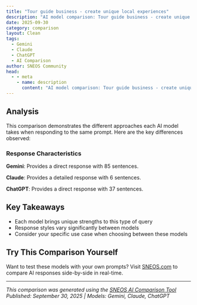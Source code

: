 ```yaml
---
title: "Tour guide business - create unique local experiences"
description: "AI model comparison: Tour guide business - create unique local experiences..."
date: 2025-09-30
category: comparison
layout: Clean
tags:
  - Gemini
  - Claude
  - ChatGPT
  - AI Comparison
author: SNEOS Community
head:
  - - meta
    - name: description
      content: "AI model comparison: Tour guide business - create unique local experiences..."
---
```


<ChatComparison
  title="Tour guide business - create unique local experiences"
  prompt="Tour guide business - create unique local experiences"
  :responses='{
    "Gemini": "Okay, let\u0027s brainstorm some unique local experiences for a tour guide business. To make this truly effective, I need a little more information about **your specific location**.  Knowing the city/region you\u0027re targeting will allow me to tailor these ideas to your area\u0027s strengths.  For now, I\u0027ll provide a variety of ideas across different categories, and you can tell me which ones resonate or which you\u0027d like me to develop further.\n\n**Core Principles for Creating Unique Local Experiences:**\n\n*   **Authenticity:** Go beyond the typical tourist traps and showcase the *real* life of the community.\n*   **Immersion:** Engage participants actively.  Don\u0027t just tell them about something; let them *do* it.\n*   **Connection:**  Facilitate interactions between visitors and locals.\n*   **Storytelling:** Weave compelling narratives that bring the location\u0027s history and culture to life.\n*   **Sustainability:**  Minimize negative impact and consider ways to support local businesses and communities.\n*   **Exclusivity:** Offer something that isn\u0027t easily found elsewhere.\n*   **Personalization:** Cater to specific interests and create a more tailored experience.\n\n**Experience Categories and Ideas:**\n\n**1. Culinary Adventures:**\n\n*   **\u0022Secret Supper Club\u0022 Tour:**  Partner with local home cooks or hidden-gem restaurants to offer a progressive dinner with unique dishes and stories behind each course.  Think ethnic cuisine, family recipes, or avant-garde food experiments.\n*   **\u0022Foraging \u0026 Feast\u0022 Excursion:**  Combine a guided foraging walk (identifying edible plants and mushrooms \u2013 with EXPERT guidance, of course!) with a cooking class where you prepare a meal using your foraged ingredients.\n*   **Craft Beverage Trail (Beyond the Brewery):** Focus on local wineries, cideries, meaderies, distilleries, and even artisanal soda makers.  Include behind-the-scenes tours and tasting sessions.\n*   **Market-to-Table Experience:**  Visit a local farmers market, select ingredients with the group, and then head to a local kitchen to cook a meal together.\n*   **Ethnic Food Neighborhood Immersion:** Explore a specific ethnic enclave in your city. Include visits to family-owned restaurants, bakeries, and grocery stores, with the chance to learn about the community\u0027s history and traditions.\n\n**2. Historical \u0026 Cultural Explorations:**\n\n*   **\u0022Hidden History\u0022 Walking Tour:**  Focus on the lesser-known stories and secrets of your city.  Explore forgotten alleyways, uncover urban legends, and share anecdotes that aren\u0027t in the guidebooks.\n*   **\u0022Living History\u0022 Experience:**  Partner with historical reenactors or local artisans to bring the past to life.  Examples: learn blacksmithing, participate in a colonial-era game, or witness a traditional craft demonstration.\n*   **\u0022Street Art \u0026 Graffiti\u0022 Tour:**  Explore the local street art scene with a knowledgeable guide.  Learn about the artists, the techniques, and the social commentary behind the art.  (Bonus: include a hands-on stencil workshop.)\n*   **\u0022Indigenous Culture Immersion\u0022 (if applicable):**  Partner with local Indigenous communities to offer respectful and authentic cultural experiences. This could include storytelling, traditional crafts, or guided tours of sacred sites. *Crucially, this MUST be done in close collaboration with the community.*\n*   **\u0022Architectural Gems\u0022 Bike Tour:**  Discover the city\u0027s architectural history and unique buildings by bicycle. Focus on a specific style (e.g., Art Deco, Victorian) or a particular architect.\n\n**3. Nature \u0026 Outdoor Activities:**\n\n*   **\u0022Stargazing Adventure\u0022:**  Escape the city lights and head to a dark-sky location for a guided stargazing experience.  Include telescope viewing, constellation identification, and storytelling about mythology related to the stars.\n*   **\u0022Wildlife Tracking Expedition\u0022:**  Learn to identify animal tracks and signs with a skilled naturalist.  Explore local parks or forests and discover the hidden lives of the region\u0027s wildlife.\n*   **\u0022Kayaking/Canoeing River Clean-Up Tour\u0022:** Combine outdoor recreation with environmental stewardship.  Paddle along a local river or lake, collecting trash and learning about local ecology.\n*   **\u0022Urban Hiking\u0022 Adventure:**  Explore hidden trails and green spaces within the city limits.  Discover unexpected pockets of nature and enjoy panoramic views.\n*   **\u0022Birdwatching Excursion\u0022:** Guided by a local expert, explore prime birdwatching spots and learn to identify different species.\n\n**4. Arts \u0026 Entertainment:**\n\n*   **\u0022Behind the Scenes at the Theater\u0022 Tour:**  Get a backstage look at a local theater, meet actors and crew members, and learn about the process of putting on a show.\n*   **\u0022Live Music Crawl\u0022 (Genre-Specific):**  Explore the city\u0027s live music scene, focusing on a specific genre (e.g., blues, jazz, indie rock).  Visit local clubs and venues, and meet musicians.\n*   **\u0022Art Studio Hop\u0022:**  Visit the studios of local artists and artisans.  See them at work, learn about their techniques, and purchase unique pieces.\n*   **\u0022Improv Comedy Workshop \u0026 Show\u0022:** Participate in a beginner-friendly improv comedy workshop, followed by a performance by local comedians.\n*   **\u0022Film Location Tour\u0022:**  If your city has been featured in movies or TV shows, create a tour that visits the filming locations and shares behind-the-scenes stories.\n\n**5. Unique \u0026 Quirky Experiences:**\n\n*   **\u0022Urban Exploration\u0022 (Urbex) Tour (Proceed with Caution!):**  *This requires extreme caution and careful planning to ensure safety and legality.* Explore abandoned buildings, tunnels, or other forgotten urban spaces.  Focus on the history and stories of these places, and emphasize responsible exploration.  *Thoroughly research local laws and regulations and prioritize safety above all else.*\n*   **\u0022Ghost Tour\u0022 with a Twist:**  Go beyond the typical ghost stories and incorporate historical research, paranormal investigation techniques, or even a theatrical element.\n*   **\u0022Vintage Shopping \u0026 Style\u0022 Tour:**  Explore the city\u0027s best vintage clothing stores, antique shops, and thrift stores.  Learn about vintage fashion and get styling tips from a local expert.\n*   **\u0022Letterpress/Bookbinding Workshop\u0022:** Learn a traditional craft and create your own handmade cards or journals.\n*   **\u0022Geocaching Adventure\u0022:**  Combine outdoor exploration with technology.  Use GPS coordinates to find hidden caches and solve puzzles.\n\n**Key Questions to Consider When Choosing and Developing Experiences:**\n\n*   **What are the unique assets of your location?** (Natural beauty, historical landmarks, cultural traditions, etc.)\n*   **What are your personal passions and expertise?**\n*   **Who is your target audience?** (Age, interests, budget)\n*   **What are the legal and logistical considerations?** (Permits, insurance, transportation)\n*   **How can you partner with local businesses and organizations to create a win-win situation?**\n\n**Next Steps:**\n\n1.  **Tell me your location!** (City, Region, or even Country)\n2.  **Which of these ideas resonate with you the most?**\n3.  **What are some of your personal interests and expertise?**\n4.  **Who is your ideal target customer?**\n\nOnce I have this information, I can help you refine your ideas, develop detailed itineraries, and create a compelling marketing strategy.  Let\u0027s create some amazing local experiences!\n",
    "Claude": "# Building a Unique Local Experience Tour Business\n\n## Core Business Concept\n\nCreate immersive, authentic experiences that connect visitors with local culture, hidden gems, and community stories that traditional tours miss.\n\n## Unique Experience Categories\n\n### **Cultural Immersion Tours**\n- **Home Dining Experiences**: Partner with local families for authentic meals\n- **Artisan Workshops**: Learn traditional crafts from master craftspeople\n- **Language Exchange Walks**: Practice local language while exploring\n- **Religious/Spiritual Journeys**: Respectful visits to sacred spaces with context\n\n### **Hidden Local Gems**\n- **Secret Foodie Tours**: Hole-in-the-wall eateries locals love\n- **Underground Scene**: Local music venues, art galleries, speakeasies\n- **Neighborhood Stories**: Residential areas with rich histories\n- **Local Markets \u0026 Trading**: Behind-the-scenes at wholesale markets\n\n### **Interactive Adventure Tours**\n- **Urban Scavenger Hunts**: Solve puzzles while discovering the city\n- **Photography Missions**: Capture specific themes with guidance\n- **Local Challenge Tours**: Try traditional games, sports, or skills\n- **Mystery \u0026 Legend Tours**: Interactive storytelling experiences\n\n## Business Development Strategy\n\n### **Community Partnership Approach**\n- **Local Resident Network**: Recruit passionate locals as co-guides\n- **Small Business Collaborations**: Partner with family-owned shops/restaurants\n- **Cultural Organization Alliances**: Work with museums, cultural centers\n- **Artisan Cooperatives**: Connect with craft guilds and maker spaces\n\n### **Technology Integration**\n- **Custom Mobile App**: GPS-triggered stories, AR overlays, audio guides\n- **Social Media Integration**: Live sharing opportunities, photo contests\n- **Virtual Reality Previews**: Let potential customers \u0022sample\u0022 experiences\n- **AI-Powered Personalization**: Customize tours based on interests\n\n### **Revenue Streams**\n- **Premium Small-Group Tours** ($75-200 per person)\n- **Private Custom Experiences** ($300-800 per group)\n- **Corporate Team Building** ($100-150 per person)\n- **Multi-Day Immersion Packages** ($500-1500 per person)\n- **Digital Experience Packages** ($15-30 for self-guided tours)\n- **Local Products Marketplace** (commission on sales)\n\n## Operational Framework\n\n### **Quality Standards**\n- **Maximum 8 people per tour** for intimate experiences\n- **Local guide certification program**\n- **Cultural sensitivity training**\n- **Sustainable tourism practices**\n- **Multi-language capabilities**\n\n### **Customer Experience Journey**\n1. **Discovery**: Unique marketing highlighting \u0022what others miss\u0022\n2. **Booking**: Simple online system with customization options\n3. **Pre-Tour**: Cultural context, what to expect, preparation tips\n4. **Experience**: Immersive, interactive, memorable moments\n5. **Post-Tour**: Digital memories, local contact connections, future recommendations\n\n## Marketing \u0026 Growth\n\n### **Unique Positioning**\n- **\u0022Experience Like a Local, Not Like a Tourist\u0022**\n- **\u0022Discover Stories Tourism Forgot\u0022**\n- **\u0022Connect with Culture, Not Just See It\u0022**\n\n### **Marketing Channels**\n- **Local Influencer Partnerships**: Micro-influencers in your city\n- **Travel Blogger Collaborations**: Host writers for authentic reviews\n- **Hotel Concierge Partnerships**: Exclusive offerings for guests\n- **Social Media Storytelling**: Behind-the-scenes content creation\n- **Corporate Travel Programs**: Unique offerings for business travelers\n\n### **Differentiation Tactics**\n- **Seasonal Experiences**: Change offerings based on local events/seasons\n- **Cause-Connected Tours**: Portion of proceeds supports local causes\n- **Skills-Based Tours**: Guests leave having learned something new\n- **Local Celebrity Guides**: Retired locals with fascinating stories\n- **Surprise Elements**: Unexpected encounters or discoveries\n\n## Getting Started Action Plan\n\n### **Phase 1: Foundation (Months 1-3)**\n- Research local stories, hidden gems, cultural touchpoints\n- Build network of local partners (residents, businesses, artisans)\n- Develop 3-5 signature experiences\n- Create basic booking system and safety protocols\n- Test with friends/family for feedback\n\n### **Phase 2: Launch (Months 4-6)**\n- Soft launch with limited marketing\n- Partner with local hotels and visitor centers\n- Build online presence and review base\n- Refine experiences based on customer feedback\n- Develop corporate offerings\n\n### **",
    "ChatGPT": "Creating unique local experiences for a tour guide business can set you apart and attract travelers looking for something authentic and memorable. Here are some ideas and strategies to craft distinctive local experiences:\n\n### 1. **Focus on Niche Themes**\n- **Culinary Tours:** Take guests to hidden food gems, local markets, cooking classes with locals, or street food adventures.\n- **Historical \u0026 Cultural Stories:** Share lesser-known local legends, visit off-the-beaten-path historical sites, or arrange meetings with local historians/artisans.\n- **Nature \u0026 Adventure:** Offer guided hikes to secret spots, wildlife watching, kayaking with local experts, or nighttime star-gazing tours.\n- **Art \u0026 Craft:** Visit local artists\u2019 studios, hands-on craft workshops, or street art tours.\n- **Wellness \u0026 Spirituality:** Yoga sessions in scenic spots, visits to local healers, meditation retreats, or traditional wellness practices.\n\n### 2. **Collaborate with Local Experts**\n- Partner with local chefs, historians, artists, musicians, and craftsmen to provide authentic insights and interactive activities.\n- Invite locals to share personal stories or demonstrate traditional skills.\n\n### 3. **Customize and Personalize**\n- Offer customizable tours based on tourist interests or group demographics.\n- Small group sizes for intimate, personalized experiences.\n- Interactive itineraries where guests choose stops or activities.\n\n### 4. **Use Storytelling**\n- Craft compelling narratives around each experience. People love stories that connect them emotionally to a place.\n- Highlight untold local lore, family histories, or the meaning behind landmarks.\n\n### 5. **Incorporate Interactive Elements**\n- Hands-on workshops (e.g., pottery, cooking, dance).\n- Treasure hunts or scavenger hunts exploring local neighborhoods.\n- Photo challenges or journaling prompts to deepen engagement.\n\n### 6. **Sustainability and Community Support**\n- Promote eco-friendly and responsible tourism.\n- Give back to the community by supporting local businesses or social projects.\n- Educate tourists on local environmental or social issues.\n\n### 7. **Seasonal and Event-Based Experiences**\n- Festivals, seasonal food harvests, or traditional celebrations unique to your area.\n- Exclusive access to events or behind-the-scenes tours.\n\n---\n\n### Example Unique Local Experiences:\n\n- **Hidden History Walking Tour:** Explore neighborhoods not found in guidebooks, led by a historian sharing personal family stories.\n- **Farm-to-Table Culinary Adventure:** Visit a local farm to pick ingredients, then cook a meal with a chef in a local home.\n- **Sunrise Yoga on a Sacred Hill:** Combine wellness with breathtaking views and a local spiritual guide.\n- **Street Art \u0026 Coffee Crawl:** Discover vibrant street art with a local artist followed by tastings at independent coffee shops.\n- **Fishing with Locals:** Join fishermen early morning for a catch, then learn traditional fish preparation.\n\n---\n\nIf you want, I can help create sample itineraries or marketing materials to launch your tour guide business with these unique local experience ideas!"
  }'
  published-date="16:24"
/>

## Analysis

This comparison demonstrates the different approaches each AI model takes when responding to the same prompt. Here are the key differences observed:

### Response Characteristics

**Gemini**: Provides a direct response with 85 sentences. 

**Claude**: Provides a detailed response with 6 sentences. 

**ChatGPT**: Provides a direct response with 37 sentences. 

## Key Takeaways

- Each model brings unique strengths to this type of query
- Response styles vary significantly between models
- Consider your specific use case when choosing between these models

## Try This Comparison Yourself

Want to test these models with your own prompts? Visit [SNEOS.com](https://sneos.com) to compare AI responses side-by-side in real-time.

---

*This comparison was generated using the [SNEOS AI Comparison Tool](https://sneos.com)*
*Published: September 30, 2025 | Models: Gemini, Claude, ChatGPT*
